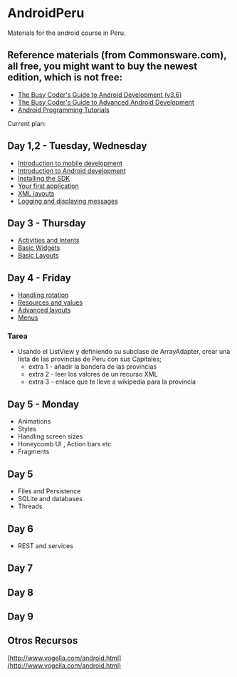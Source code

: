 AndroidPeru
===========

Materials for the android course in Peru.

## Reference materials (from Commonsware.com), all free, you might want to buy the newest edition, which is not free:
* [The Busy Coder's Guide to Android Development (v3.6)](http://commonsware.com/Android/Android_3-6-CC.pdf)
* [The Busy Coder's Guide to Advanced Android Development](http://commonsware.com/AdvAndroid/AdvAndroid-2_0-CC.pdf)
* [Android Programming Tutorials](http://commonsware.com/AndTutorials/AndTutorials-3_9-CC.pdf)

Current plan:

## Day 1,2 - Tuesday, Wednesday
* [Introduction to mobile development](http://prezi.com/rlal834rjnzj/android/?auth_key=cc059e3e28d6ea9ae889dd5a1dc7382e7e0009ca&kw=view-rlal834rjnzj&rc=ref-11036559)
* [Introduction to Android development](https://docs.google.com/presentation/d/1jjGpr9BX2Y6Xse3dS_HQDx2VjmalNFakhFxuygCykR8/edit?usp=sharing)
* [Installing the SDK](http://developer.android.com)
* [Your first application](firstApp.md)
* [XML layouts](firstAppXml.md)
* [Logging and displaying messages](logging.md)

## Day 3 - Thursday
* [Activities and Intents](activitiesAndIntents.md)
* [Basic Widgets](basicWidgets.md)
* [Basic Layouts](layouts.md)

## Day 4 - Friday
* [Handling rotation](rotation.md)
* [Resources and values](resourcesAndValues.md)
* [Advanced layouts](advancedLayouts.md)
* [Menus](menus.md)

### Tarea
* Usando el ListView y definiendo su subclase de ArrayAdapter, crear una lista de las provincias de Peru con sus Capitales; 
	* extra 1 - a&ntilde;adir la bandera de las provincias
	* extra 2 - leer los valores de un recurso XML
	* extra 3 - enlace que te lleve a wikipedia para la provincia
	
## Day 5 - Monday
* Animations
* Styles
* Handling screen sizes
* Honeycomb UI , Action bars etc
* Fragments

## Day 5
* Files and Persistence
* SQLite and databases
* Threads

## Day 6
* REST and services

## Day 7

## Day 8

## Day 9


## Otros Recursos
[http://www.vogella.com/android.html](http://www.vogella.com/android.html)
